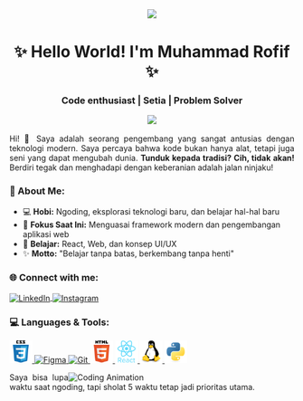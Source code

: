 <div align="center">
  <img height="200" src="https://i.pinimg.com/originals/48/ce/09/48ce09593ab9599100c3dbe281d1a0ac.gif"/>
</div>

<h1 align="center">✨ Hello World! I'm Muhammad Rofif ✨</h1>
<h3 align="center">Code enthusiast | Setia | Problem Solver</h3>

<div align="center">
  <img height="250" src="https://i.pinimg.com/originals/7b/6d/ef/7b6def1234d467fcc28e77c9cc7e3eda.gif"/>
</div>

<p align="justify">Hi! 👋 Saya adalah seorang pengembang yang sangat antusias dengan teknologi modern. Saya percaya bahwa kode bukan hanya alat, tetapi juga seni yang dapat mengubah dunia. <strong>Tunduk kepada tradisi? Cih, tidak akan!</strong> Berdiri tegak dan menghadapi dengan keberanian adalah jalan ninjaku!</p>


<h3 align="left">🌟 About Me:</h3>
<ul>
  <li>💻 <strong>Hobi:</strong> Ngoding, eksplorasi teknologi baru, dan belajar hal-hal baru</li>
  <li>🎯 <strong>Fokus Saat Ini:</strong> Menguasai framework modern dan pengembangan aplikasi web</li>
  <li>🌱 <strong>Belajar:</strong> React, Web, dan konsep UI/UX</li>
  <li>✨ <strong>Motto:</strong> "Belajar tanpa batas, berkembang tanpa henti"</li>
</ul>

<h3 align="left">🌐 Connect with me:</h3>
<p align="left">
  <a href="https://linkedin.com/in/muhammad-rofiif-taqiyyuddin-nabiil" target="_blank">
    <img align="center" src="https://img.shields.io/badge/LinkedIn-0077B5?style=for-the-badge&logo=linkedin&logoColor=white" alt="LinkedIn" />
  </a>
  <a href="https://instagram.com/mhmmdrofif_14" target="_blank">
    <img align="center" src="https://img.shields.io/badge/Instagram-E4405F?style=for-the-badge&logo=instagram&logoColor=white" alt="Instagram" />
  </a>
</p>


<h3 align="left">💻 Languages & Tools:</h3>
<p align="left">
  <a href="https://www.w3schools.com/css/" target="_blank" rel="noreferrer">
    <img src="https://raw.githubusercontent.com/devicons/devicon/master/icons/css3/css3-original-wordmark.svg" alt="CSS3" width="40" height="40"/>
  </a> 
  <a href="https://www.figma.com/" target="_blank" rel="noreferrer">
    <img src="https://www.vectorlogo.zone/logos/figma/figma-icon.svg" alt="Figma" width="40" height="40"/>
  </a> 
  <a href="https://git-scm.com/" target="_blank" rel="noreferrer">
    <img src="https://www.vectorlogo.zone/logos/git-scm/git-scm-icon.svg" alt="Git" width="40" height="40"/>
  </a> 
  <a href="https://www.w3.org/html/" target="_blank" rel="noreferrer">
    <img src="https://raw.githubusercontent.com/devicons/devicon/master/icons/html5/html5-original-wordmark.svg" alt="HTML5" width="40" height="40"/>
  </a> 
  <a href="https://reactjs.org/" target="_blank" rel="noreferrer">
    <img src="https://raw.githubusercontent.com/devicons/devicon/master/icons/react/react-original-wordmark.svg" alt="React" width="40" height="40"/>
  </a> 
  <a href="https://www.linux.org/" target="_blank" rel="noreferrer">
    <img src="https://raw.githubusercontent.com/devicons/devicon/master/icons/linux/linux-original.svg" alt="Linux" width="40" height="40"/>
  </a> 
  <a href="https://www.python.org" target="_blank" rel="noreferrer">
    <img src="https://raw.githubusercontent.com/devicons/devicon/master/icons/python/python-original.svg" alt="Python" width="40" height="40"/>
  </a> 
</p>


<img align="right" alt="Coding Animation" width="400" src="https://i.pinimg.com/736x/d6/6e/4f/d66e4f7668d796f227e6055ed0096ea0.jpg">
<p align="justify">
    Saya bisa lupa waktu saat ngoding, tapi sholat 5 waktu tetap jadi prioritas utama.
</p>

